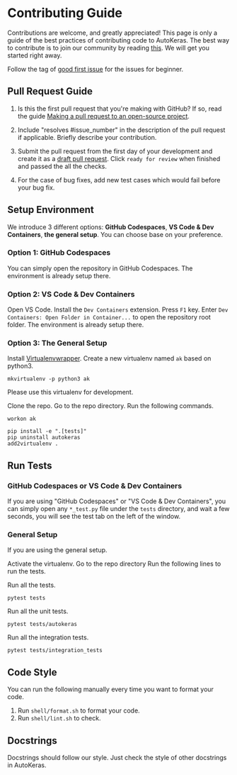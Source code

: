 # Contributing Guide

Contributions are welcome, and greatly appreciated!
This page is only a guide of the best practices of contributing code to AutoKeras.
The best way to contribute is to join our community by reading [this](https://autokeras.com/#contributing-code).
We will get you started right away.

Follow the tag of [good first issue](https://github.com/keras-team/autokeras/issues?q=is%3Aissue+is%3Aopen+label%3A%22good+first+issue%22)
for the issues for beginner.

## Pull Request Guide

1. Is this the first pull request that you're making with GitHub? If so, read the guide [Making a pull request to an open-source project](https://github.com/gabrieldemarmiesse/getting_started_open_source).

2. Include "resolves #issue_number" in the description of the pull request if applicable. Briefly describe your contribution.

3. Submit the pull request from the first day of your development and create it as a [draft pull request](https://github.blog/2019-02-14-introducing-draft-pull-requests/). Click `ready for review` when finished and passed the all the checks.

4. For the case of bug fixes, add new test cases which would fail before your bug fix.


## Setup Environment
We introduce 3 different options: **GitHub Codespaces**, **VS Code & Dev Containers**, **the general setup**.
You can choose base on your preference.

### Option 1: GitHub Codespaces
You can simply open the repository in GitHub Codespaces.
The environment is already setup there.

### Option 2: VS Code & Dev Containers
Open VS Code.
Install the `Dev Containers` extension.
Press `F1` key. Enter `Dev Containers: Open Folder in Container...` to open the repository root folder.
The environment is already setup there.

### Option 3: The General Setup

Install [Virtualenvwrapper](https://virtualenvwrapper.readthedocs.io/en/latest/).
Create a new virtualenv named `ak` based on python3.
```
mkvirtualenv -p python3 ak 
```
Please use this virtualenv for development.

Clone the repo. Go to the repo directory.
Run the following commands.
```
workon ak

pip install -e ".[tests]"
pip uninstall autokeras
add2virtualenv .
``` 

## Run Tests

### GitHub Codespaces or VS Code & Dev Containers
If you are using "GitHub Codespaces" or "VS Code & Dev Containers",
you can simply open any `*_test.py` file under the `tests` directory,
and wait a few seconds, you will see the test tab on the left of the window.

### General Setup

If you are using the general setup.

Activate the virtualenv.
Go to the repo directory
Run the following lines to run the tests.

Run all the tests.
```
pytest tests
```

Run all the unit tests.
```
pytest tests/autokeras
```

Run all the integration tests.
```
pytest tests/integration_tests
```

## Code Style
You can run the following manually every time you want to format your code.
1. Run `shell/format.sh` to format your code.
2. Run `shell/lint.sh` to check.

## Docstrings
Docstrings should follow our style.
Just check the style of other docstrings in AutoKeras.

